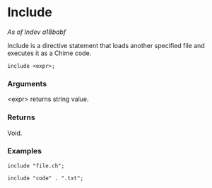 # Include

_As of Indev a18babf_

Include is a directive statement that loads another specified file
and executes it as a Chime code.

```
include <expr>;
```

### Arguments

\<expr> returns string value.

### Returns

Void.

### Examples

```
include "file.ch";
```
```
include "code" . ".txt";
```

